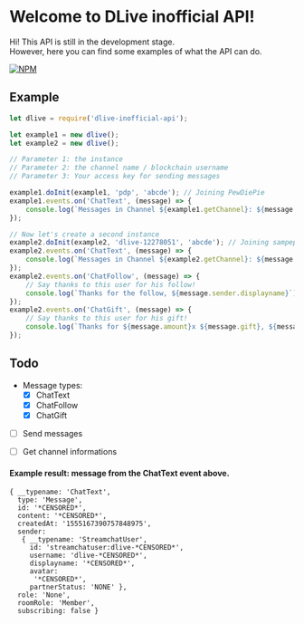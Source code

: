 
# Welcome to DLive inofficial API!

Hi! This API is still in the development stage.   
However, here you can find some examples of what the API can do.  
  
  [![NPM](https://nodei.co/npm/dlive-inofficial-api.png?downloads=true&downloadRank=true&stars=true)](https://nodei.co/npm/dlive-inofficial-api/)


## Example
```js
let dlive = require('dlive-inofficial-api');

let example1 = new dlive();
let example2 = new dlive();

// Parameter 1: the instance
// Parameter 2: the channel name / blockchain username
// Parameter 3: Your access key for sending messages

example1.doInit(example1, 'pdp', 'abcde'); // Joining PewDiePie
example1.events.on('ChatText', (message) => {
    console.log(`Messages in Channel ${example1.getChannel}: ${message.content}`)
});

// Now let's create a second instance
example2.doInit(example2, 'dlive-12278051', 'abcde'); // Joining sampepper
example2.events.on('ChatText', (message) => {
    console.log(`Messages in Channel ${example2.getChannel}: ${message.content}`);
});
example2.events.on('ChatFollow', (message) => {
    // Say thanks to this user for his follow!
    console.log(`Thanks for the follow, ${message.sender.displayname}`);
});
example2.events.on('ChatGift', (message) => {
    // Say thanks to this user for his gift!
    console.log(`Thanks for ${message.amount}x ${message.gift}, ${message.sender.displayname}`);
});
```
## Todo

 - Message types:
     - [X] ChatText
	 - [X] ChatFollow
	 - [X] ChatGift
- [ ] Send messages
- [ ] Get channel informations
	 

#### Example result: message from the ChatText event above.
```
{ __typename: 'ChatText',
  type: 'Message',
  id: '*CENSORED*',
  content: '*CENSORED*',
  createdAt: '1555167390757848975',
  sender:
   { __typename: 'StreamchatUser',
     id: 'streamchatuser:dlive-*CENSORED*',
     username: 'dlive-*CENSORED*',
     displayname: '*CENSORED*',
     avatar:
      '*CENSORED*',
     partnerStatus: 'NONE' },
  role: 'None',
  roomRole: 'Member',
  subscribing: false }
```